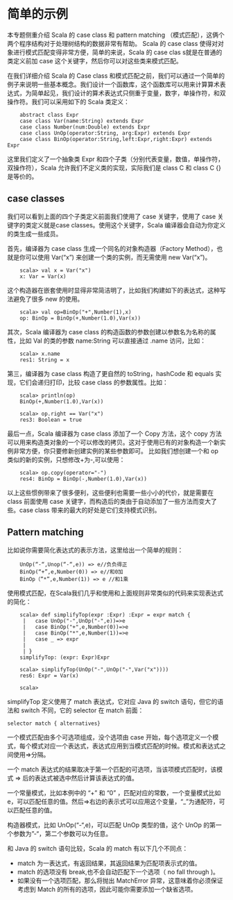 # 简单的示例

本专题侧重介绍 Scala 的 case class 和 pattern matching （模式匹配），这俩个两个程序结构对于处理树结构的数据非常有帮助。 Scala 的 case class 使得对对象进行模式匹配变得非常方便，简单的来说，Scala 的 case clas s就是在普通的类定义前加 case 这个关键字，然后你可以对这些类来模式匹配。

在我们详细介绍 Scala 的 Case class 和模式匹配之前，我们可以通过一个简单的例子来说明一些基本概念。我们设计一个函数库，这个函数库可以用来计算算术表达式，为简单起见，我们设计的算术表达式只侧重于变量，数字，单操作符，和双操作符。我们可以采用如下的 Scala 类定义：

```
    abstract class Expr
    case class Var(name:String) extends Expr
    case class Number(num:Double) extends Expr
    case class UnOp(operator:String, arg:Expr) extends Expr
    case class BinOp(operator:String,left:Expr,right:Expr) extends Expr
```

这里我们定义了一个抽象类 Expr 和四个子类（分别代表变量，数值，单操作符，双操作符），Scala 允许我们不定义类的实现，实际我们是 class C 和 class C {} 是等价的。

## case classes

我们可以看到上面的四个子类定义前面我们使用了 case 关键字，使用了 case 关键字的类定义就是case classes。使用这个关键字，Scala 编译器会自动为你定义的类生成一些成员。

首先，编译器为 case class 生成一个同名的对象构造器（Factory Method），也就是你可以使用 Var(“x”) 来创建一个类的实例，而无需使用 new Var(“x”)。

```
    scala> val x = Var("x")
    x: Var = Var(x)
```

这个构造器在嵌套使用时显得非常简洁明了，比如我们构建如下的表达式，这种写法避免了很多 new 的使用。

```
    scala> val op=BinOp("+",Number(1),x)
    op: BinOp = BinOp(+,Number(1.0),Var(x))
```

其次，Scala 编译器为 case class 的构造函数的参数创建以参数名为名称的属性，比如 Val 的类的参数 name:String 可以直接通过 .name 访问，比如：

```
    scala> x.name
    res1: String = x
```

第三，编译器为 case class 构造了更自然的 toString，hashCode 和 equals 实现，它们会递归打印，比较 case class 的参数属性。比如：

```
    scala> println(op)
    BinOp(+,Number(1.0),Var(x))
    
    scala> op.right == Var("x")
    res3: Boolean = true
```

最后一点，Scala 编译器为 case class 添加了一个 Copy 方法，这个 copy 方法可以用来构造类对象的一个可以修改的拷贝。这对于使用已有的对象构造一个新实例非常方便，你只要修新创建实例的某些参数即可。
比如我们想创建一个和 op 类似的新的实例，只想修改+为-,可以使用：

```
    scala> op.copy(operator="-")
    res4: BinOp = BinOp(-,Number(1.0),Var(x))
```

以上这些惯例带来了很多便利，这些便利也需要一些小小的代价，就是需要在 class 前面使用 case 关键字，而构造后的类由于自动添加了一些方法而变大了些。case class 带来的最大的好处是它们支持模式识别。

## Pattern matching 

比如说你需要简化表达式的表示方法，这里给出一个简单的规则：

```
    UnOp(“-“,Unop(“-“,e)) => e//负负得正  
    BinOp(“+”,e,Number(0)) => e//和0加  
    BinOp（”*”,e,Number(1)) => e //和1乘  
```

使用模式匹配，在Scala我们几乎和使用和上面规则非常类似的代码来实现表达式的简化：   

```
    scala> def simplifyTop(expr :Expr) :Expr = expr match {
     |   case UnOp("-",UnOp("-",e))=>e
     |   case BinOp("+",e,Number(0))=>e
     |   case BinOp("*",e,Number(1))=>e
     |   case _ => expr
     | 
     | }
    simplifyTop: (expr: Expr)Expr
    
    scala> simplifyTop(UnOp("-",UnOp("-",Var("x"))))
    res6: Expr = Var(x)
    
    scala> 
```

simplifyTop 定义使用了 match 表达式，它对应 Java 的 switch 语句，但它的语法和 switch 不同，它的 selector 在 match 前面：

```
selector match { alternatives}
```

一个模式匹配由多个可选项组成，没个选项由 case 开始，每个选项定义一个模式，每个模式对应一个表达式，表达式应用到当模式匹配的时候。模式和表达式之间使用=>分隔。

一个 match 表达式的结果取决于第一个匹配的可选项，当该项模式匹配时，该模式 => 后的表达式被选中然后计算该表达式的值。  

一个常量模式，比如本例中的 “+” 和 “0” ，匹配对应的常数，一个变量模式比如 e，可以匹配任意的值。然后=>右边的表示式可以应用这个变量，“_”为通配符，可以匹配任意的值。

构造器模式，比如 UnOp(“-“,e)，可以匹配 UnOp 类型的值，这个 UnOp 的第一个参数为”-“，第二个参数可以为任意。

和 Java 的 switch 语句比较，Scala 的 match 有以下几个不同点：

- match 为一表达式，有返回结果，其返回结果为匹配项表示式的值。  
- match 的选项没有 break,也不会自动匹配下一个选项（ no fall through )。  
- 如果没有一个选项匹配，那么将抛出 MatchError 异常，这意味着你必须保证考虑到 Match 的所有的选项，因此可能你需要添加一个缺省选项。  
